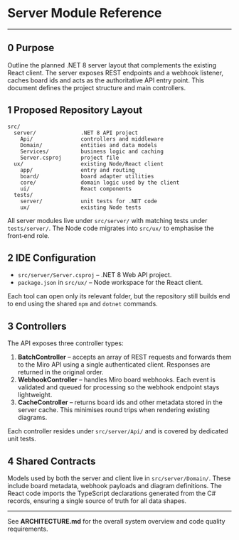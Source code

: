 # Server Module Reference

---

## 0 Purpose

Outline the planned .NET 8 server layout that complements the existing React
client. The server exposes REST endpoints and a webhook listener, caches board
ids and acts as the authoritative API entry point. This document defines the
project structure and main controllers.

## 1 Proposed Repository Layout

```
src/
  server/              .NET 8 API project
    Api/               controllers and middleware
    Domain/            entities and data models
    Services/          business logic and caching
    Server.csproj      project file
  ux/                  existing Node/React client
    app/               entry and routing
    board/             board adapter utilities
    core/              domain logic used by the client
    ui/                React components
  tests/
    server/            unit tests for .NET code
    ux/                existing Node tests
```

All server modules live under `src/server/` with matching tests under
`tests/server/`. The Node code migrates into `src/ux/` to emphasise the
front‑end role.

## 2 IDE Configuration

- `src/server/Server.csproj` – .NET 8 Web API project.
- `package.json` in `src/ux/` – Node workspace for the React client.

Each tool can open only its relevant folder, but the repository still builds end
to end using the shared `npm` and `dotnet` commands.

## 3 Controllers

The API exposes three controller types:

1. **BatchController** – accepts an array of REST requests and forwards them to
   the Miro API using a single authenticated client. Responses are returned in
   the original order.
2. **WebhookController** – handles Miro board webhooks. Each event is validated
   and queued for processing so the webhook endpoint stays lightweight.
3. **CacheController** – returns board ids and other metadata stored in the
   server cache. This minimises round trips when rendering existing diagrams.

Each controller resides under `src/server/Api/` and is covered by dedicated unit
tests.

## 4 Shared Contracts

Models used by both the server and client live in `src/server/Domain/`. These
include board metadata, webhook payloads and diagram definitions. The React code
imports the TypeScript declarations generated from the C# records, ensuring a
single source of truth for all data shapes.

---

See **ARCHITECTURE.md** for the overall system overview and code quality
requirements.
